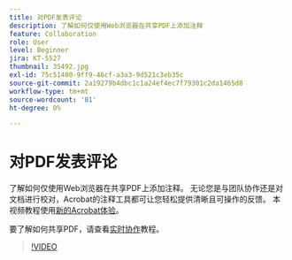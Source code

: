 ```yaml
---
title: 对PDF发表评论
description: 了解如何仅使用Web浏览器在共享PDF上添加注释
feature: Collaboration
role: User
level: Beginner
jira: KT-5527
thumbnail: 35492.jpg
exl-id: 75c51400-9ff9-46cf-a3a3-9d521c3eb35c
source-git-commit: 2a19279b4dbc1c1a24ef4ec7f79301c2da1465d8
workflow-type: tm+mt
source-wordcount: '81'
ht-degree: 0%

---
```


# 对PDF发表评论

了解如何仅使用Web浏览器在共享PDF上添加注释。 无论您是与团队协作还是对文档进行校对，Acrobat的注释工具都可让您轻松提供清晰且可操作的反馈。 本视频教程使用[新的Acrobat体验](new-workspace.md)。

要了解如何共享PDF，请查看[实时协作](collaborate.md)教程。

>[!VIDEO](https://video.tv.adobe.com/v/3409182?quality=12&learn=on&hidetitle=true&captions=chi_hans)

